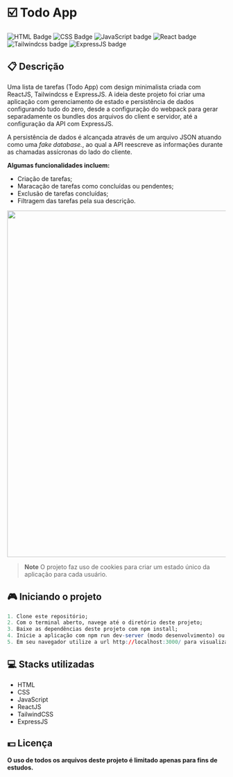 # ☑️ Todo App

![HTML Badge](https://img.shields.io/badge/html5-%23E34F26.svg?style=for-the-badge&logo=html5&logoColor=white)
![CSS Badge](https://img.shields.io/badge/css3-%231572B6.svg?style=for-the-badge&logo=css3&logoColor=white)
![JavaScript badge](https://img.shields.io/badge/javascript-%23323330.svg?style=for-the-badge&logo=javascript&logoColor=%23F7DF1E)
![React badge](https://img.shields.io/badge/react-%2320232a.svg?style=for-the-badge&logo=react&logoColor=%2361DAFB)
![Tailwindcss badge](https://img.shields.io/badge/tailwindcss-%2338B2AC.svg?style=for-the-badge&logo=tailwind-css&logoColor=white)
![ExpressJS badge](https://img.shields.io/badge/express.js-%23404d59.svg?style=for-the-badge&logo=express&logoColor=%2361DAFB)

## 📋 Descrição

Uma lista de tarefas (Todo App) com design minimalista criada com ReactJS, Tailwindcss e ExpressJS. A ideia deste projeto foi criar uma aplicação com gerenciamento de estado e persistência de dados configurando tudo do zero, desde a configuração do webpack para gerar separadamente os bundles dos arquivos do client e servidor, até a configuração da API com ExpressJS.

A persistência de dados é alcançada através de um arquivo JSON atuando como uma _fake database._, ao qual a API reescreve as informações durante as chamadas assícronas do lado do cliente.

**Algumas funcionalidades incluem:**

-   Criação de tarefas;
-   Maracação de tarefas como concluídas ou pendentes;
-   Exclusão de tarefas concluídas;
-   Filtragem das tarefas pela sua descrição.

<center>
   <img width="800px" src="https://user-images.githubusercontent.com/105606295/217392885-b86a6f35-7c75-43eb-a097-b88be3947723.png">
</center>

> **Note**
> O projeto faz uso de cookies para criar um estado único da aplicação para cada usuário.

## 🎮 Iniciando o projeto

```r
1. Clone este repositório;
2. Com o terminal aberto, navege até o diretório deste projeto;
3. Baixe as dependências deste projeto com npm install;
4. Inicie a aplicação com npm run dev-server (modo desenvolvimento) ou npm run build-prod (modo produção) seguido de npm start;
5. Em seu navegador utilize a url http://localhost:3000/ para visualizar o projeto.
```

## 💻 Stacks utilizadas

-   HTML
-   CSS
-   JavaScript
-   ReactJS
-   TailwindCSS
-   ExpressJS

## 💵 Licença

**O uso de todos os arquivos deste projeto é limitado apenas para fins de estudos.**
